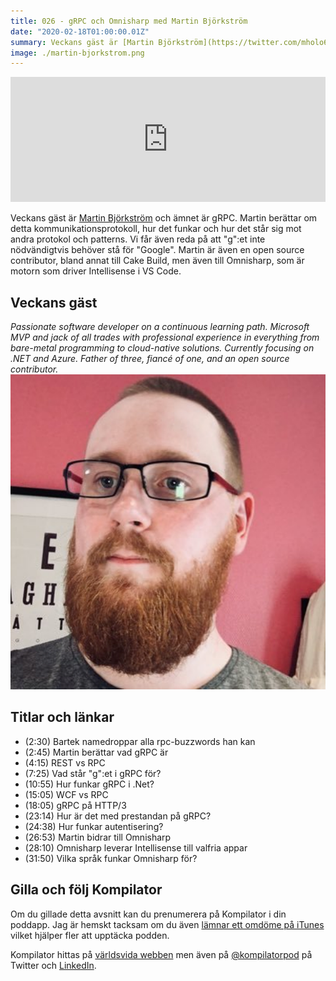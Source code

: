 ```yaml
---
title: 026 - gRPC och Omnisharp med Martin Björkström
date: "2020-02-18T01:00:00.01Z"
summary: Veckans gäst är [Martin Björkström](https://twitter.com/mholo65) och ämnet är gRPC. Martin berättar om detta kommunikationsprotokoll, hur det funkar och hur det står sig mot andra protokol och patterns. Vi får även reda på att "g":et inte nödvändigtvis behöver stå för "Google". Martin är även en open source contributor, bland annat till Cake Build, men även till Omnisharp, som är motorn som driver Intellisense i VS Code.
image: ./martin-bjorkstrom.png
---
```


<iframe height="200px" width="100%" frameborder="no" scrolling="no" seamless src="https://player.simplecast.com/489ce754-f0bd-4981-9fc0-8d527acb62ac?dark=false"></iframe>

Veckans gäst är [Martin Björkström](https://twitter.com/mholo65) och ämnet är gRPC. Martin berättar om detta kommunikationsprotokoll, hur det funkar och hur det står sig mot andra protokol och patterns. Vi får även reda på att "g":et inte nödvändigtvis behöver stå för "Google". Martin är även en open source contributor, bland annat till Cake Build, men även till Omnisharp, som är motorn som driver Intellisense i VS Code.

## Veckans gäst
_Passionate software developer on a continuous learning path. Microsoft MVP and jack of all trades with professional experience in everything from bare-metal programming to cloud-native solutions. Currently focusing on .NET and Azure. Father of three, fiancé of one, and an open source contributor._
![Bild på Martin Björkström](./martin-bjorkstrom.png)

## Titlar och länkar
- (2:30) Bartek namedroppar alla rpc-buzzwords han kan
- (2:45) Martin berättar vad gRPC är 
- (4:15) REST vs RPC
- (7:25) Vad står "g":et i gRPC för?
- (10:55) Hur funkar gRPC i .Net?
- (15:05) WCF vs RPC
- (18:05) gRPC på HTTP/3
- (23:14) Hur är det med prestandan på gRPC?
- (24:38) Hur funkar autentisering?
- (26:53) Martin bidrar till Omnisharp
- (28:10) Omnisharp leverar Intellisense till valfria appar
- (31:50) Vilka språk funkar Omnisharp för?

## Gilla och följ Kompilator

Om du gillade detta avsnitt kan du prenumerera på Kompilator i din poddapp. Jag är hemskt tacksam om du även [lämnar ett omdöme på iTunes](https://podcasts.apple.com/se/podcast/kompilator/id1455198510?mt=2) vilket hjälper fler att upptäcka podden.

Kompilator hittas på [världsvida webben](https://kompilator.se) men även på [@kompilatorpod](https://twitter.com/kompilatorpod)  på Twitter och [LinkedIn](https://www.linkedin.com/company/kompilator).